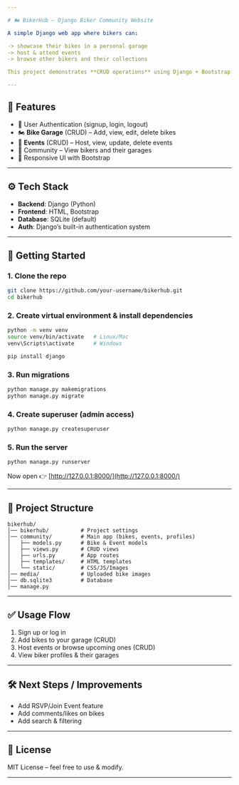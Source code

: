 ```yaml
---

# 🏍️ BikerHub – Django Biker Community Website

A simple Django web app where bikers can:

-> showcase their bikes in a personal garage
-> host & attend events
-> browse other bikers and their collections

This project demonstrates **CRUD operations** using Django + Bootstrap.

---
```


## 📌 Features

* 🔑 User Authentication (signup, login, logout)
* 🏍️ **Bike Garage** (CRUD) – Add, view, edit, delete bikes
* 📅 **Events** (CRUD) – Host, view, update, delete events
* 👥 Community – View bikers and their garages
* 🎨 Responsive UI with Bootstrap

---

## ⚙️ Tech Stack

* **Backend**: Django (Python)
* **Frontend**: HTML, Bootstrap
* **Database**: SQLite (default)
* **Auth**: Django’s built-in authentication system

---

## 🚀 Getting Started

### 1. Clone the repo

```bash
git clone https://github.com/your-username/bikerhub.git
cd bikerhub
```

### 2. Create virtual environment & install dependencies

```bash
python -m venv venv
source venv/bin/activate   # Linux/Mac
venv\Scripts\activate      # Windows

pip install django
```

### 3. Run migrations

```bash
python manage.py makemigrations
python manage.py migrate
```

### 4. Create superuser (admin access)

```bash
python manage.py createsuperuser
```

### 5. Run the server

```bash
python manage.py runserver
```

Now open 👉 [http://127.0.0.1:8000/](http://127.0.0.1:8000/)

---

## 📂 Project Structure

```
bikerhub/
│── bikerhub/          # Project settings
│── community/         # Main app (bikes, events, profiles)
│   ├── models.py      # Bike & Event models
│   ├── views.py       # CRUD views
│   ├── urls.py        # App routes
│   ├── templates/     # HTML templates
│   └── static/        # CSS/JS/Images
│── media/             # Uploaded bike images
│── db.sqlite3         # Database
│── manage.py
```

---

## ✅ Usage Flow

1. Sign up or log in
2. Add bikes to your garage (CRUD)
3. Host events or browse upcoming ones (CRUD)
4. View biker profiles & their garages

---

## 🛠️ Next Steps / Improvements

* Add RSVP/Join Event feature
* Add comments/likes on bikes
* Add search & filtering

---

## 📜 License

MIT License – feel free to use & modify.

---
